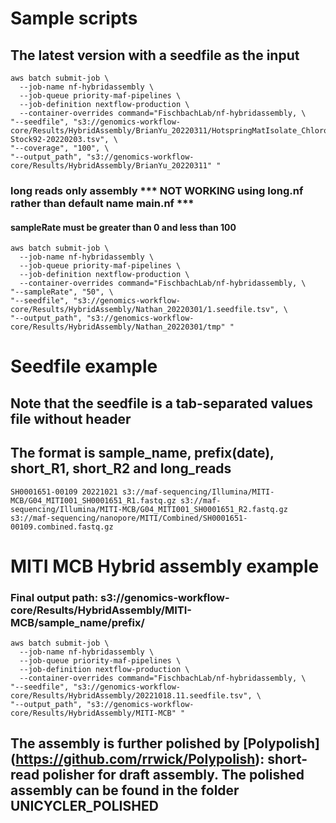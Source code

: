 Sample scripts
====================


## The latest version with a seedfile as the input
```{bash}
aws batch submit-job \
  --job-name nf-hybridassembly \
  --job-queue priority-maf-pipelines \
  --job-definition nextflow-production \
  --container-overrides command="FischbachLab/nf-hybridassembly, \
"--seedfile", "s3://genomics-workflow-core/Results/HybridAssembly/BrianYu_20220311/HotspringMatIsolate_Chloroflexus-Stock92-20220203.tsv", \
"--coverage", "100", \
"--output_path", "s3://genomics-workflow-core/Results/HybridAssembly/BrianYu_20220311" "
```

### long reads only assembly *** NOT WORKING using long.nf rather than default name main.nf ***
#### sampleRate must be greater than 0 and less than 100
```{bash}
aws batch submit-job \
  --job-name nf-hybridassembly \
  --job-queue priority-maf-pipelines \
  --job-definition nextflow-production \
  --container-overrides command="FischbachLab/nf-hybridassembly, \
"--sampleRate", "50", \
"--seedfile", "s3://genomics-workflow-core/Results/HybridAssembly/Nathan_20220301/1.seedfile.tsv", \
"--output_path", "s3://genomics-workflow-core/Results/HybridAssembly/Nathan_20220301/tmp" "
```

# Seedfile example
## Note that the seedfile is a tab-separated values file without header
## The format is sample_name, prefix(date), short_R1, short_R2 and long_reads

```{bash}
SH0001651-00109 20221021 s3://maf-sequencing/Illumina/MITI-MCB/G04_MITI001_SH0001651_R1.fastq.gz s3://maf-sequencing/Illumina/MITI-MCB/G04_MITI001_SH0001651_R2.fastq.gz s3://maf-sequencing/nanopore/MITI/Combined/SH0001651-00109.combined.fastq.gz
```
# MITI MCB Hybrid assembly example
### Final output path: s3://genomics-workflow-core/Results/HybridAssembly/MITI-MCB/sample_name/prefix/
```{bash}
aws batch submit-job \
  --job-name nf-hybridassembly \
  --job-queue priority-maf-pipelines \
  --job-definition nextflow-production \
  --container-overrides command="FischbachLab/nf-hybridassembly, \
"--seedfile", "s3://genomics-workflow-core/Results/HybridAssembly/20221018.11.seedfile.tsv", \
"--output_path", "s3://genomics-workflow-core/Results/HybridAssembly/MITI-MCB" "
```

## The assembly is further polished by [Polypolish] (https://github.com/rrwick/Polypolish): short-read polisher for draft assembly. The polished assembly can be found in the folder UNICYCLER_POLISHED
